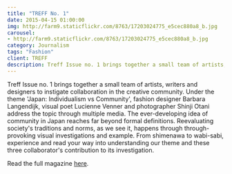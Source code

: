 ```yaml
---
title: "TREFF No. 1"
date: 2015-04-15 01:00:00
img: http://farm9.staticflickr.com/8763/17203024775_e5cec880a8_b.jpg
carousel:
- http://farm9.staticflickr.com/8763/17203024775_e5cec880a8_b.jpg
category: Journalism
tags: "Fashion"
client: TREFF
description: Treff Issue no. 1 brings together a small team of artists, writers and designers to instigate collaboration in the creative community. Under the theme 'Japan: Individualism vs Community', fashion...
---
```


Treff Issue no. 1 brings together a small team of artists, writers and designers to instigate collaboration in the creative community. Under the theme 'Japan: Individualism vs Community', fashion designer Barbara Langendijk, visual poet Lucienne Venner and photographer Shinji Otani address the topic through multiple media. The ever-developing idea of community in Japan reaches far beyond formal definitions. Reevaluating society's traditions and norms, as we see it, happens through through-provoking visual investigations and example. From shimenawa to wabi-sabi, experience and read your way into understanding our theme and these three collaborator's contribution to its investigation.  

Read the full magazine [here](http://treffmagazine.nl).
